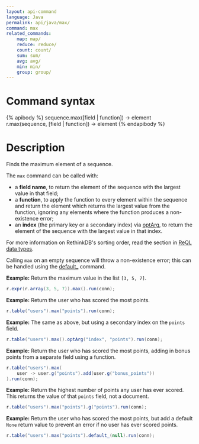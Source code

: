```yaml
---
layout: api-command
language: Java
permalink: api/java/max/
command: max
related_commands:
    map: map/
    reduce: reduce/
    count: count/
    sum: sum/
    avg: avg/
    min: min/
    group: group/
---
```


# Command syntax #

{% apibody %}
sequence.max([field | function]) &rarr; element
r.max(sequence, [field | function]) &rarr; element
{% endapibody %}

# Description #

Finds the maximum element of a sequence.

The `max` command can be called with:

* a **field name**, to return the element of the sequence with the largest value in that field;
* a **function**, to apply the function to every element within the sequence and return the element which returns the largest value from the function, ignoring any elements where the function produces a non-existence error;
* an **index** (the primary key or a secondary index) via [optArg](/api/java/optarg), to return the element of the sequence with the largest value in that index.

For more information on RethinkDB's sorting order, read the section in [ReQL data types](/docs/data-types/#sorting-order).

Calling `max` on an empty sequence will throw a non-existence error; this can be handled using the [default_](/api/java/default/) command.

__Example:__ Return the maximum value in the list `[3, 5, 7]`.

```java
r.expr(r.array(3, 5, 7)).max().run(conn);
```

__Example:__ Return the user who has scored the most points.

```java
r.table("users").max("points").run(conn);
```

__Example:__ The same as above, but using a secondary index on the `points` field.

```java
r.table("users").max().optArg("index", "points").run(conn);
```

__Example:__ Return the user who has scored the most points, adding in bonus points from a separate field using a function.

```java
r.table("users").max(
    user -> user.g("points").add(user.g("bonus_points"))
).run(conn);
```

__Example:__ Return the highest number of points any user has ever scored. This returns the value of that `points` field, not a document.

```java
r.table("users").max("points").g("points").run(conn);
```

__Example:__ Return the user who has scored the most points, but add a default `None` return value to prevent an error if no user has ever scored points.

```java
r.table("users").max("points").default_(null).run(conn);
```

